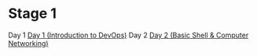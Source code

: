 # Stage 1
Day 1 [Day 1 (Introduction to DevOps)](https://github.com/wilsonakbar/devops18-dumbways-WilsonAkbar/blob/362c8fd5d93b3113693f48eff7aa477117eb4fdb/Stage%201/Week%201/Day%201/README.md)
Day 2 [Day 2 (Basic Shell & Computer Networking)](https://github.com/wilsonakbar/devops18-dumbways-WilsonAkbar/blob/362c8fd5d93b3113693f48eff7aa477117eb4fdb/Stage%201/Week%201/Day%202/README.md#basic-shell--computer-networking)
